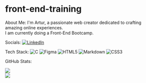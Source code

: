 # front-end-training

About Me:
I'm Artur, a passionate web creator dedicated to crafting<br> 
amazing online experiences.<br>
I am currently doing a Front-End Bootcamp.<br>


Socials:
[![LinkedIn](https://img.shields.io/badge/LinkedIn-%230077B5.svg?logo=linkedin&logoColor=white)](https://linkedin.com/in/artur-abel) 

Tech Stack:
![C](https://img.shields.io/badge/c-%2300599C.svg?style=for-the-badge&logo=c&logoColor=white) ![Figma](https://img.shields.io/badge/figma-%23F24E1E.svg?style=for-the-badge&logo=figma&logoColor=white) ![HTML5](https://img.shields.io/badge/html5-%23E34F26.svg?style=for-the-badge&logo=html5&logoColor=white) ![Markdown](https://img.shields.io/badge/markdown-%23000000.svg?style=for-the-badge&logo=markdown&logoColor=white) ![CSS3](https://img.shields.io/badge/css3-%231572B6.svg?style=for-the-badge&logo=css3&logoColor=white)

GitHub Stats:

![](https://github-readme-streak-stats.herokuapp.com/?user=ArturAbel&theme=dark&hide_border=true)<br/>
![](https://github-readme-stats.vercel.app/api/top-langs/?username=ArturAbel&theme=dark&hide_border=true&include_all_commits=false&count_private=false&layout=compact)
